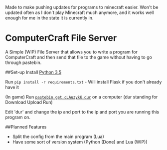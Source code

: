 Made to make pushing updates for programs to minecraft easier. Won't be updated often
as I don't play Minecraft much anymore, and it works well enough for me in the state it is currently in.


# ComputerCraft File Server

A Simple (WIP) File Server that allows you to write a program for ComputerCraft and then send that file to the game without having to go through pastebin. 

##Set-up
Install [Python 3.5](https://www.python.org/downloads/)

Run ```pip install -r requirements.txt``` - Will install Flask if you don't already have it

(In game) Run [```pastebin get cLAuzykK dur```](http://pastebin.com/cLAuzykK) on a computer (dur standing for Download Upload Run)

Edit 'dur' and change the ip and port to the ip and port you are running this program on.



##Planned Features
- Split the config from the main program (Lua)
- Have some sort of version system (Python (Done) and Lua (WIP))

 



